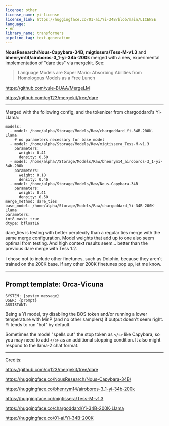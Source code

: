 ```yaml
---
license: other
license_name: yi-license
license_link: https://huggingface.co/01-ai/Yi-34B/blob/main/LICENSE
language:
- en
library_name: transformers
pipeline_tag: text-generation
---
```


**NousResearch/Nous-Capybara-34B**, **migtissera/Tess-M-v1.3** and **bhenrym14/airoboros-3_1-yi-34b-200k** merged with a new, experimental implementation of "dare ties" via mergekit. See:

> Language Models are Super Mario: Absorbing Abilities from Homologous Models as a Free Lunch

https://github.com/yule-BUAA/MergeLM

https://github.com/cg123/mergekit/tree/dare

***

Merged with the following config, and the tokenizer from chargoddard's Yi-Llama:
```
models:
  - model: /home/alpha/Storage/Models/Raw/chargoddard_Yi-34B-200K-Llama
    # no parameters necessary for base model
  - model: /home/alpha/Storage/Models/Raw/migtissera_Tess-M-v1.3
    parameters:
      weight: 0.41
      density: 0.50
  - model: /home/alpha//Storage/Models/Raw/bhenrym14_airoboros-3_1-yi-34b-200k
    parameters:
      weight: 0.18
      density: 0.46
  - model: /home/alpha/Storage/Models/Raw/Nous-Capybara-34B
    parameters:
      weight: 0.41
      density: 0.50
merge_method: dare_ties
base_model: /home/alpha/Storage/Models/Raw/chargoddard_Yi-34B-200K-Llama
parameters:
int8_mask: true
dtype: bfloat16
```

dare_ties is testing with better perplexity than a regular ties merge with the same merge configuration. Model weights that add up to one also seem optimal from testing. And high context results seem... better than the previous dare merge with Tess 1.2.

I chose not to include other finetunes, such as Dolphin, because they aren't trained on the 200K base. If any other 200K finetunes pop up, let me know.

***

## Prompt template: Orca-Vicuna

```
SYSTEM: {system_message}
USER: {prompt}
ASSISTANT:

```
Being a Yi model, try disabling the BOS token and/or running a lower temperature with MinP (and no other samplers) if output doesn't seem right. Yi tends to run "hot" by default.

Sometimes the model "spells out" the stop token as `</s>` like Capybara, so you may need to add `</s>` as an additional stopping condition. It also might respond to the llama-2 chat format.

***

Credits:

https://github.com/cg123/mergekit/tree/dare

https://huggingface.co/NousResearch/Nous-Capybara-34B/

https://huggingface.co/bhenrym14/airoboros-3_1-yi-34b-200k

https://huggingface.co/migtissera/Tess-M-v1.3

https://huggingface.co/chargoddard/Yi-34B-200K-Llama

https://huggingface.co/01-ai/Yi-34B-200K
